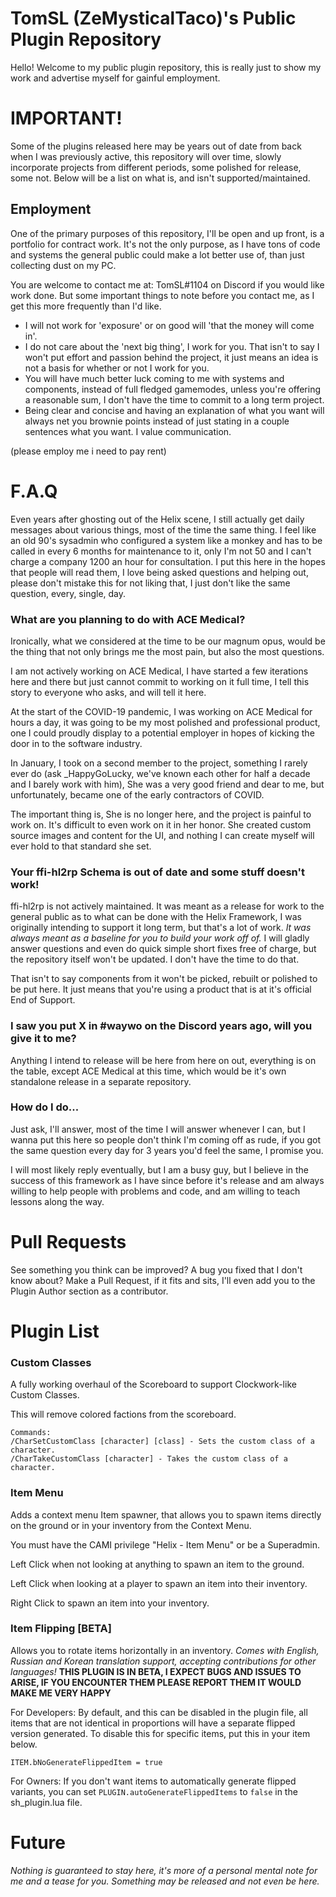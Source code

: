 # TomSL (ZeMysticalTaco)'s Public Plugin Repository
Hello! Welcome to my public plugin repository, this is really just to show my work and advertise myself for gainful employment.

# IMPORTANT!
Some of the plugins released here may be years out of date from back when I was previously active, this repository will over time, slowly incorporate projects from different periods, some polished for release, some not. Below will be a list on what is, and isn't supported/maintained.

## Employment
One of the primary purposes of this repository, I'll be open and up front, is a portfolio for contract work. It's not the only purpose, as I have tons of code and systems the general public could make a lot better use of, than just collecting dust on my PC.

You are welcome to contact me at: TomSL#1104 on Discord if you would like work done. But some important things to note before you contact me, as I get this more frequently than I'd like.

- I will not work for 'exposure' or on good will 'that the money will come in'.
- I do not care about the 'next big thing', I work for you. That isn't to say I won't put effort and passion behind the project, it just means an idea is not a basis for whether or not I work for you.
- You will have much better luck coming to me with systems and components, instead of full fledged gamemodes, unless you're offering a reasonable sum, I don't have the time to commit to a long term project.
- Being clear and concise and having an explanation of what you want will always net you brownie points instead of just stating in a couple sentences what you want. I value communication.

(please employ me i need to pay rent)
# F.A.Q
Even years after ghosting out of the Helix scene, I still actually get daily messages about various things, most of the time the same thing. I feel like an old 90's sysadmin who configured a system like a monkey and has to be called in every 6 months for maintenance to it, only I'm not 50 and I can't charge a company 1200 an hour for consultation. I put this here in the hopes that people will read them, I love being asked questions and helping out, please don't mistake this for not liking that, I just don't like the same question, every, single, day.

### What are you planning to do with ACE Medical?
Ironically, what we considered at  the time to be our magnum opus, would be the thing that not only brings me the most pain, but also the most questions.

I am not actively working on ACE Medical, I have started a few iterations here and there but just cannot commit to working on it full time, I tell this story to everyone who asks, and will tell it here.

At the start of the COVID-19 pandemic, I was working on ACE Medical for hours a day, it was going to be my most polished and professional product, one I could proudly display to a potential employer in hopes of kicking the door in to the software industry.

In January, I took on a second member to the project, something I rarely ever do (ask _HappyGoLucky, we've known each other for half a decade and I barely work with him), She was a very good friend and dear to me, but unfortunately, became one of the early contractors of COVID.

The important thing is, She is no longer here, and the project is painful to work on. It's difficult to even work on it in her honor. She created custom source images and content for the UI, and nothing I can create myself will ever hold to that standard she set.

### Your ffi-hl2rp Schema is out of date and some stuff doesn't work!
ffi-hl2rp is not actively maintained. It was meant as a release for work to the general public as to what can be done with the Helix Framework, I was originally intending to support it long term, but that's a lot of work.
*It was always meant as a baseline for you to build your work off of.* I will gladly answer questions and even do quick simple short fixes free of charge, but the repository itself won't be updated. I don't have the time to do that.

That isn't to say components from it won't be picked, rebuilt or polished to be put here. It just means that you're using a product that is at it's official End of Support.

### I saw you put X in #waywo on the Discord years ago, will you give it to me?
Anything I intend to release will be here from here on out, everything is on the table, except ACE Medical at this time, which would be it's own standalone release in a separate repository.

### How do I do...
Just ask, I'll answer, most of the time I will answer whenever I can, but I wanna put this here so people don't think I'm coming off as rude, if you got the same question every day for 3 years you'd feel the same, I promise you. 

I will most likely reply eventually, but I am a busy guy, but I believe in the success of this framework as I have since before it's release and am always willing to help people with problems and code, and am willing to teach lessons along the way.

# Pull Requests
See something you think can be improved? A bug you fixed that I don't know about? Make a Pull Request, if it fits and sits, I'll even add you to the Plugin Author section as a contributor.


# Plugin List

### Custom Classes
A fully working overhaul of the Scoreboard to support Clockwork-like Custom Classes. 

This will remove colored factions from the scoreboard.
```
Commands:
/CharSetCustomClass [character] [class] - Sets the custom class of a character.
/CharTakeCustomClass [character] - Takes the custom class of a character.
```

### Item Menu
Adds a context menu Item spawner, that allows you to spawn items directly on the ground or in your inventory from the Context Menu.

You must have the CAMI privilege "Helix - Item Menu" or be a Superadmin.

Left Click when not looking at anything to spawn an item to the ground.

Left Click when looking at a player to spawn an item into their inventory.

Right Click to spawn an item into your inventory.

### Item Flipping [BETA]
Allows you to rotate items horizontally in an inventory.
*Comes with English, Russian and Korean translation support, accepting contributions for other languages!*
**THIS PLUGIN IS IN BETA, I EXPECT BUGS AND ISSUES TO ARISE, IF YOU ENCOUNTER THEM PLEASE REPORT THEM IT WOULD MAKE ME VERY HAPPY**

For Developers:
By default, and this can be disabled in the plugin file, all items that are not identical in proportions will have a separate flipped version generated.
To disable this for specific items, put this in your item below.
```
ITEM.bNoGenerateFlippedItem = true
```
For Owners:
If you don't want items to automatically generate flipped variants, you can set `PLUGIN.autoGenerateFlippedItems` to `false` in the sh_plugin.lua file.



# Future
*Nothing is guaranteed to stay here, it's more of a personal mental note for me and a tease for you. Something may be released and not even be here.*


